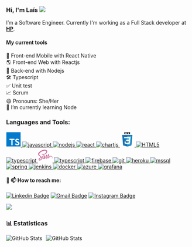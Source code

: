 <!--
**Laisbat/laisbat** is a ✨ _special_ ✨ repository because its `README.md` (this file) appears on your GitHub profile.

Here are some ideas to get you started:

- 🔭 I’m currently working on Banco do Brasil
- 🌱 I’m currently learning ...
- 👯 I’m looking to collaborate on ...
- 🤔 I’m looking for help with ...
- 💬 Ask me about ...
- 📫 How to reach me: ...
- 😄 Pronouns: ...
- ⚡ Fun fact: ...
-->

### Hi, I'm Laís <img src="https://media.giphy.com/media/hvRJCLFzcasrR4ia7z/giphy.gif" width="30" >

I’m a Software Engineer. Currently I'm working as a Full Stack developer at [**HP**](https://www.hp.com/).
#### My current tools 
📲 Front-end Mobile with React Native  
🌎 Front-end Web with Reactjs  
📡 Back-end with Nodejs  
🛠️ Typescript  
✅ Unit test  
📈 Scrum  
😄 Pronouns: She/Her  
🌱 I’m currently learning Node

### Languages and Tools:

  <a href="https://www.typescriptlang.org/" target="_blank" rel="noreferrer"> <img src="https://raw.githubusercontent.com/devicons/devicon/master/icons/typescript/typescript-original.svg" alt="typescript" width="40" height="40"/> </a>
  <a href="https://www.javascript.com/" target="_blank" rel="noreferrer"> <img src="https://upload.wikimedia.org/wikipedia/commons/thumb/6/6a/JavaScript-logo.png/800px-JavaScript-logo.png" alt="javascript" width="40" height="40"/> </a>
   <a href="https://nodejs.org" target="_blank" rel="noreferrer"> <img src="https://cdn-icons-png.flaticon.com/512/5968/5968322.png" alt="nodejs" width="40" height="40"/> </a> 
  <a href="https://reactjs.org/" target="_blank" rel="noreferrer"> <img src="https://upload.wikimedia.org/wikipedia/commons/thumb/a/a7/React-icon.svg/2300px-React-icon.svg.png" alt="react" width="40" height="40"/> </a>
  <a href="https://www.chartjs.org" target="_blank" rel="noreferrer"> <img src="https://www.chartjs.org/media/logo-title.svg" alt="chartjs" width="40" height="40"/> </a> 
  <a href="https://www.w3schools.com/css/" target="_blank" rel="noreferrer"> <img src="https://raw.githubusercontent.com/devicons/devicon/master/icons/css3/css3-original-wordmark.svg" alt="css3" width="40" height="40"/> </a> 
  <a href="https://developer.mozilla.org/en-US/docs/Glossary/HTML5" target="_blank" rel="noreferrer"> <img src="https://logospng.org/download/html-5/logo-html-5-1536.png" alt="HTML5" width="40" height="40"/> </a>
  <a href="https://styled-components.com/" target="_blank" rel="noreferrer"> <img src="https://www.styled-components.com/atom.png" alt="typescript" width="40" height="40"/> </a>
  <a href="https://sass-lang.com" target="_blank" rel="noreferrer"> <img src="https://raw.githubusercontent.com/devicons/devicon/master/icons/sass/sass-original.svg" alt="sass" width="40" height="40"/> </a> 
  <a href="https://tailwindcss.com/" target="_blank" rel="noreferrer"> <img src="https://w7.pngwing.com/pngs/771/978/png-transparent-tailwind-css-css-framework-customizable-low-level-tailwind-logo-3d-icon.png" alt="typescript" width="40" height="40"/> </a>
  <a href="https://firebase.google.com/" target="_blank" rel="noreferrer"> <img src="https://www.vectorlogo.zone/logos/firebase/firebase-icon.svg" alt="firebase" width="40" height="40"/> </a> 
  <a href="https://git-scm.com/" target="_blank" rel="noreferrer"> <img src="https://www.vectorlogo.zone/logos/git-scm/git-scm-icon.svg" alt="git" width="40" height="40"/> </a>
  <a href="https://heroku.com" target="_blank" rel="noreferrer"> <img src="https://www.vectorlogo.zone/logos/heroku/heroku-icon.svg" alt="heroku" width="40" height="40"/> </a> 
  <a href="https://swagger.io/" target="_blank" rel="noreferrer"> <img src="https://help.apiary.io/images/swagger-logo.png" alt="mssql" width="40" height="40"/> </a> 
  <a href="https://spring.io/" target="_blank" rel="noreferrer"> <img src="https://www.vectorlogo.zone/logos/springio/springio-icon.svg" alt="spring" width="40" height="40"/> </a> 
   <a href="https://www.jenkins.io" target="_blank" rel="noreferrer"> <img src="https://www.vectorlogo.zone/logos/jenkins/jenkins-icon.svg" alt="jenkins" width="40" height="40"/> </a> 
  <a href="https://www.docker.com/" target="_blank" rel="noreferrer"> <img src="https://w7.pngwing.com/pngs/991/165/png-transparent-docker-hd-logo-thumbnail.png" alt="docker" width="40" height="40"/> </a> 
  <a href="https://azure.microsoft.com" target="_blank" rel="noreferrer"> <img src="https://seeklogo.com/images/A/azure-pipelines-logo-346236509F-seeklogo.com.png" alt="azure" width="40" height="40"/> </a> 
  <a href="https://grafana.com/" target="_blank" rel="noreferrer"> <img src="https://w7.pngwing.com/pngs/434/923/png-transparent-grafana-hd-logo.png" alt="grafana" width="40" height="40"/> </a>  

#### 💬 📫 How to reach me:

[![Linkedin Badge](https://img.shields.io/badge/-Linkedin-blue?style=flat-square&logo=Linkedin&logoColor=white&link=https://www.linkedin.com/in/laisbatistapereira/)](https://www.linkedin.com/in/laisbatistapereira/) 
[![Gmail Badge](https://img.shields.io/badge/-laisbatistapereira@gmail.com-c14438?style=flat-square&logo=Gmail&logoColor=white&link=mailto:laisbatistapereira@gmail.com)](mailto:laisbatistapereira@gmail.com)
[![Instagram Badge](https://img.shields.io/badge/-Instagram-purple?style=flat-square&logo=Instagram&logoColor=white&link=https://www.linkedin.com/in/laisbatistapereira/)](https://www.instagram.com/laisbat/)

![](https://komarev.com/ghpvc/?username=cesarhfborges&style=for-the-badge) 


### 📊 Estatísticas

<p>
  <img 
    align="left" 
    alt="GitHub Stats" 
    height="200" 
    style="padding-right: 10px;" 
    src="https://github-readme-stats.vercel.app/api?username=Larissakich&show_icons=true&theme=tokyonight&include_all_commits=true&locale=pt-br" 
  />

<img 
      align="left" 
      alt="GitHub Stats" 
      height="200" 
      src="https://github-readme-stats.vercel.app/api/top-langs/?username=larissakich&theme=tokyonight&layout=compact&custom_title=Tecnologias&langs_count=9" 
  />

</p>
